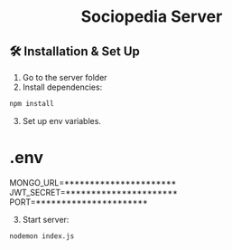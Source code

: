 <p align="center">
	<h1 align="center">Sociopedia Server</h1>
  </a>
<p>

## 🛠 Installation & Set Up

1. Go to the server folder
2. Install dependencies:

```sh
npm install
```

3. Set up env variables.

# .env
MONGO_URL=**********************
JWT_SECRET=**********************
PORT=**********************

3. Start server:

```sh
nodemon index.js
```